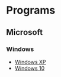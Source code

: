 # Programs

## Microsoft

### Windows

- [Windows XP](./Microsoft/Windows/Windows-XP.md)
- [Windows 10](./Microsoft/Windows/Windows-10.md)
